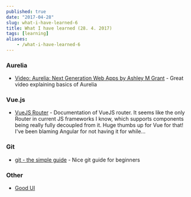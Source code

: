 ```yaml
---
published: true
date: "2017-04-28"
slug: what-i-have-learned-6
title: What I have learned (28. 4. 2017)
tags: [learning]
aliases:
    - /what-i-have-learned-6
---
```


### Aurelia
- [Video: Aurelia: Next Generation Web Apps by Ashley M Grant](https://www.youtube.com/watch?v=JP-BLyD59uw) - Great video explaining basics of Aurelia

### Vue.js
- [VueJS Router](https://router.vuejs.org/en/essentials/passing-props.html) - Documentation of VueJS router. It seems like the only Router in current JS frameworks I know, which supports components being really fully decoupled from it. Huge thumbs up for Vue for that! I've been blaming Angular for not having it for while...


### Git
- [git - the simple guide](http://rogerdudler.github.io/git-guide/) - Nice git guide for beginners

### Other
- [Good UI](http://www.goodui.org/)

